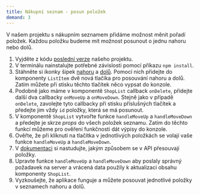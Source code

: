```yaml
---
title: Nákupní seznam - posun položek
demand: 3
---
```


V našem projektu s nákupním seznamem přidáme možnost měnit pořadí položek. Každou položku budeme mít možnost posunout o jednu nahoru nebo dolů.

1. Vyjděte z kódu [poslední verze](https://github.com/Czechitas-podklady-WEB/prvni-komponenta/tree/delete-item) našeho projektu.
1. V terminálu nainstalujte potřebné závislosti pomocí příkazu `npm install`.
1. Stáhněte si ikonky šipek [nahoru](assets/arrow-up.svg) a [dolů](assets/arrow-down.svg). Pomocí nich přidejte do komponenty `ListItem` dvě nová tlačíka pro posouvání nahoru a dolů. Zatím můžete při stisku těchto tlačítek něco vypsat do konzole.
1. Podobně jako máme v komponentě `ShopList` callback `onDelete`, přidejte další dva callbacky `onMoveUp` a `onMoveDown`. Stejně jako v případě `onDelete`, zavolejte tyto callbacky při stisku příslušných tlačítek a předejte jim vždy `id` položky, která se má posunout.
1. V komponentě `ShopList` vytvořte funkce `handleMoveUp` a `handleMoveDown` a předejte je skrze _props_ do všech položek seznamu. Zatím do těchto funkcí můžeme pro ověření funkčnosti dát výpisy do konzole.
1. Ověřte, že při kliknutí na tlačítka v jednotlivých položkách se volají vaše funkce `handleMoveUp` a `handleMoveDown`.
1. V [dokumentaci](https://apps.kodim.cz/daweb/shoplist/docs/sending#move-item-up-or-down-in-a-list-post) si nastudujte, jakým způsobem se v API přesouvají položky.
1. Upravte funkce `handleMoveUp` a `handleMoveDown` aby poslaly správný požadavek na server a vrácená data použily k aktualizaci obsahu komponenty `ShopList`.
1. Vyzkoušejte, že aplikace funguje a můžete posouvat jednotlivé položky v seznamech nahoru a dolů.
